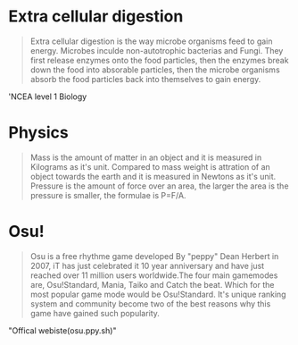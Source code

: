 # Extra cellular digestion

>Extra cellular digestion is the way microbe organisms feed to gain energy. Microbes inculde non-autotrophic bacterias and Fungi. They first release enzymes onto the food particles, then the enzymes break down the food into absorable particles, then the microbe organisms absorb the food particles back into themselves to gain energy.

'NCEA level 1 Biology

# Physics

>Mass is the amount of matter in an object and it is measured in Kilograms as it's unit. Compared to mass weight is attration of an object towards the earth and it is measured in Newtons as it's unit. Pressure is the amount of force over an area, the larger the area is the pressure is smaller, the formulae is P=F/A.

# Osu!
>Osu is a free rhythme game developed By "peppy" Dean Herbert in 2007, iT has just celebrated it 10 year anniversary and have just reached over 11 million users worldwide.The four main gamemodes are, Osu!Standard, Mania, Taiko and Catch the beat. Which for the most popular game mode would be Osu!Standard. It's unique ranking system and community become two of the best reasons why this game have gained such popularity.

"Offical webiste(osu.ppy.sh)"
